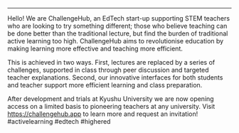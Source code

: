 ---
Hello! We are ChallengeHub, an EdTech start-up supporting STEM teachers who are looking to try something different; those who believe teaching can be done better than the traditional lecture, but find the burden of traditional active learning too high. ChallengeHub aims to revolutionise education by making learning more effective and teaching more efficient.

This is achieved in two ways. First, lectures are replaced by a series of challenges, supported in class through peer discussion and targeted teacher explanations. Second, our innovative interfaces for both students and teacher support more efficient learning and class preparation.

After development and trials at Kyushu University we are now opening access on a limited basis to pioneering teachers at any university.
Visit https://challengehub.app to learn more and request an invitation!
#activelearning #edtech #highered
